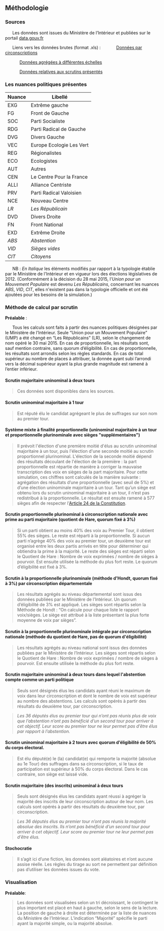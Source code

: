 ## Méthodologie

### Sources
&nbsp;&nbsp;&nbsp;&nbsp;&nbsp;&nbsp;Les données sont issues du Ministère de l’Intérieur et publiées sur le portail [data.gouv.fr](http://www.data.gouv.fr/fr/)

&nbsp;&nbsp;&nbsp;&nbsp;&nbsp;&nbsp;Liens vers les données brutes (format .xls) :
&nbsp;&nbsp;&nbsp;&nbsp;&nbsp;&nbsp;&nbsp;&nbsp;&nbsp;&nbsp;&nbsp;&nbsp;[Données par circonscriptions](http://www.data.gouv.fr/fr/datasets/elections-legislatives-2012-resultats-572079/)

&nbsp;&nbsp;&nbsp;&nbsp;&nbsp;&nbsp;&nbsp;&nbsp;&nbsp;&nbsp;&nbsp;&nbsp;[Données agrégées à différentes échelles](http://www.data.gouv.fr/fr/datasets/elections-legislatives-2012-resultats-572077/)

&nbsp;&nbsp;&nbsp;&nbsp;&nbsp;&nbsp;&nbsp;&nbsp;&nbsp;&nbsp;&nbsp;&nbsp;[Données relatives aux scrutins présentés](https://github.com/Skoli-Code/DerangeonsLaChambre/blob/master/src/data/queries/ballots/ballots.json)
### Les nuances politiques présentes

<table>
  <thead>
    <tr><th>Nuance</th><th>Libellé</th></tr>
  </thead>
  <tbody>
    <tr><td>EXG</td><td>Extrême gauche</td></tr>
    <tr><td>FG</td><td>Front de Gauche</td></tr>
    <tr><td>SOC</td><td>Parti Socialiste</td></tr>
    <tr><td>RDG</td><td>Parti Radical de Gauche</td></tr>
    <tr><td>DVG</td><td>Divers Gauche</td></tr>
    <tr><td>VEC</td><td>Europe Ecologie Les Vert</td></tr>
    <tr><td>REG</td><td>Régionalistes</td></tr>
    <tr><td>ECO</td><td>Ecologistes</td></tr>
    <tr><td>AUT</td><td>Autres</td></tr>
    <tr><td>CEN</td><td>Le Centre Pour la France</td></tr>
    <tr><td>ALLI</td><td>Alliance Centriste</td></tr>
    <tr><td>PRV</td><td>Parti Radical Valoisien</td></tr>
    <tr><td>NCE</td><td>Nouveau Centre</td></tr>
    <tr><td><i>LR</i></td><td><i>Les Républicain</i></td></tr>
    <tr><td>DVD</td><td>Divers Droite</td></tr>
    <tr><td>FN</td><td>Front National</td></tr>
    <tr><td>EXD</td><td>Extrême Droite</td></tr>
    <tr><td><i>ABS</i></td><td><i>Abstention</i></td></tr>
    <tr><td><i>VID</i></td><td><i>Sièges vides</i></td></tr>
    <tr><td><i>CIT</i></td><td><i>Citoyens</i></td></tr>
  </tbody>
</table>

&nbsp;&nbsp;&nbsp;&nbsp;&nbsp;&nbsp;NB : *En Italique* les éléments modifiés par rapport à la typologie établie par le Ministère de l'Intérieur et en vigueur lors des élections législatives de 2012. (Conformément à la décision du 28 mai 2015, l'*Union pour un Mouvement Populaire* est devenu *Les Républicains*, concernant les nuances *ABS*, *VID*, *CIT*, elles n'existent pas dans la typologie officielle et ont été ajoutées pour les besoins de la simulation.)

### Méthode de calcul par scrutin

**Préalable** :

&nbsp;&nbsp;&nbsp;&nbsp;&nbsp;&nbsp;Tous les calculs sont faits à partir des nuances politiques désignées par le Ministère de l'Intérieur. Seule “Union pour un Mouvement Populaire” (UMP) a été changé en “Les Républicains” (LR), selon le changement de nom opéré le 30 mai 2015.
En cas de proportionnelle, les résultats sont, sauf mention contraire, sans quorum d’éligibilité.
En cas de proportionnelle, les résultats sont arrondis selon les règles standards. En cas de total supérieur au nombre de places à attribuer, la donnée ayant subi l’arrondi vers la décimal supérieur ayant la plus grande magnitude est ramené à l’entier inférieur.  


#### Scrutin majoritaire uninominal à deux tours
>Ces données sont disponibles dans les sources.

#### Scrutin uninominal majoritaire à 1 tour
>Est réputé élu le candidat agrégeant le plus de suffrages sur son nom au premier tour.

#### Système mixte à finalité proportionnelle (uninominal majoritaire à un tour et proportionnelle plurinominale avec sièges "supplémentaires")
>Il prévoit l'élection d'une première moitié d'élus au scrutin uninominal majoritaire à un tour, puis l'élection d'une seconde moitié au scrutin proportionnel plurinominal. L'élection de la seconde moitié dépend des résultats découlant de l'élection de la première : la part proportionnelle est répartie de manière à corriger la mauvaise transcription des voix en sièges de la part majoritaire.
Pour cette simulation, ces chiffres sont calculés de la manière suivante : agrégation des résultats d’une proportionnelle (avec seuil de 5%) et d’une élection uninominale majoritaire à un tour. Tant qu’un siège est obtenu lors du scrutin uninominal majoritaire à un tour, il n’est pas redistribué à la proportionnelle. Le résultat est ensuite ramené à 577 sièges afin de respecter l'[Article 24 de la Constitution](https://www.legifrance.gouv.fr/affichTexteArticle.do?cidTexte=LEGITEXT000006071194&idArticle=LEGIARTI000006527488&dateTexte=&categorieLien=cid).

#### Scrutin proportionnelle plurinominal à circonscription nationale avec prime au parti majoritaire (quotient de Hare, quorum fixé à 3%)
>Si un parti obtient au moins 40% des voix au Premier Tour, il obtient 55% des sièges. Le reste est réparti à la proportionnelle. Si aucun parti n’agrège 40% des voix au premier tour, un deuxième tour est organisé entre les deux partis arrivés en tête pour déterminer qui obtiendra la prime à la majorité.
Le reste des sièges est réparti selon le Quotient de Hare :  Nombre de voix exprimées / nombre de sièges à pourvoir. Est ensuite utilisée la méthode du plus fort reste.
Le quorum d’éligibilité est fixé à 3%.

#### Scrutin à la proportionnelle plurinominale (méthode d'Hondt, quorum fixé à 3%) par circonscription départementale
>Les résultats agrégés au niveau départemental sont issus des données publiées par le Ministère de l’Intérieur.
Un quorum d’éligibilité de 3% est appliqué.
Les sièges sont répartis selon la Méthode de Hondt : “On calcule pour chaque liste le rapport voix/sièges. Le siège est attribué à la liste présentant la plus forte moyenne de voix par sièges”.

#### Scrutin à la proportionnelle plurinominale intégrale par circonscription nationale (méthode du quotient de Hare, pas de quorum d'éligibilité)
>Les résultats agrégés au niveau national sont issus des données publiées par le Ministère de l’Intérieur.
Les sièges sont répartis selon le Quotient de Hare :  Nombre de voix exprimées / nombre de sièges à pourvoir. Est ensuite utilisée la méthode du plus fort reste.

#### Scrutin majoritaire uninominal à deux tours dans lequel l'abstention compte comme un parti politique
>Seuls sont désignés élus les candidats ayant réuni le maximum de voix dans leur circonscription et dont le nombre de voix est supérieur au nombre des abstentions.
Les calculs sont opérés à partir des résultats du deuxième tour, par circonscription.

>*Les 36 députés élus au premier tour qui n’ont pas réunis plus de voix que l’abstention n’ont pas bénéficié d’un second tour pour arriver à cet objectif. Leur score au premier tour ne leur permet pas d’être élus par rapport à l’abstention.*

#### Scrutin uninominal majoritaire à 2 tours avec quorum d’éligibilité de 50% du corps électoral.
>Est élu député(e) le (la) candidat(e) qui remporte la majorité (absolue au 1e Tour) des suffrages dans sa circonscription, si le taux de participation est supérieur à 50% du corps électoral. Dans le cas contraire, son siège est laissé vide.

#### Scrutin majoritaire (des inscrits) uninominal à deux tours
>Seuls sont désignés élus les candidats ayant réussi à agréger la majorité des inscrits de leur circonscription autour de leur nom.
Les calculs sont opérés à partir des résultats du deuxième tour, par circonscription.

>*Les 36 députés élus au premier tour n’ont pas réunis la majorité absolue des inscrits. Ils n’ont pas bénéficié d’un second tour pour arriver à cet objectif. Leur score au premier tour ne leur permet pas d’être élus.*

#### Stochocratie
>Il s’agit ici d’une fiction, les données sont aléatoires et n’ont aucune assise réelle. Les règles du tirage au sort ne permettent par définition pas d’utiliser les données issues du vote.

### Visualisation
**Préalable**:
>Les données sont visualisées selon un tri décroissant, le contingent le plus important est placé en haut à gauche, selon le sens de la lecture.
La position de gauche à droite est déterminée par la liste de nuances du Ministère de l’Intérieur.
L’indication “Majorité” spécifie le parti ayant la majorité simple, ou la majorité absolue.
